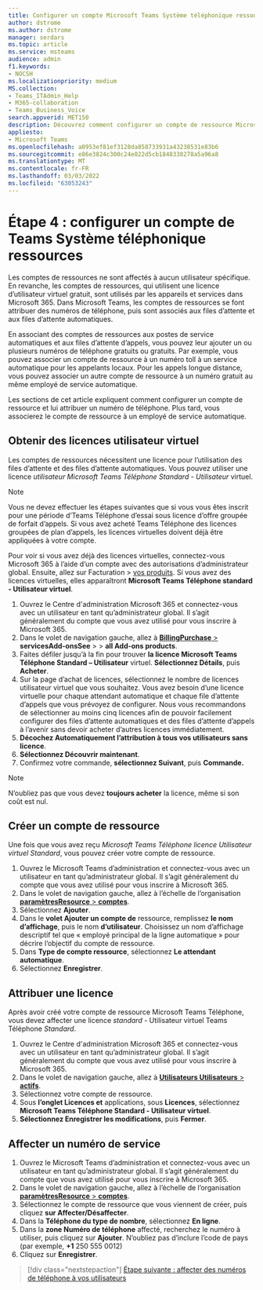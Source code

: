 ```yaml
---
title: Configurer un compte Microsoft Teams Système téléphonique ressource client
author: dstrome
ms.author: dstrome
manager: serdars
ms.topic: article
ms.service: msteams
audience: admin
f1.keywords:
- NOCSH
ms.localizationpriority: medium
MS.collection:
- Teams_ITAdmin_Help
- M365-collaboration
- Teams_Business_Voice
search.appverid: MET150
description: Découvrez comment configurer un compte de ressource Microsoft Teams Système téléphonique à utiliser avec les attendants automatiques.
appliesto:
- Microsoft Teams
ms.openlocfilehash: a0953ef81ef3128da858733931a43238531e83b6
ms.sourcegitcommit: e86e3824c300c24e022d5cb1848338278a5a96a8
ms.translationtype: MT
ms.contentlocale: fr-FR
ms.lasthandoff: 03/03/2022
ms.locfileid: "63053243"
---
```

# <a name="step-4-set-up-a-teams-phone-system-resource-account"></a>Étape 4 : configurer un compte de Teams Système téléphonique ressources

Les comptes de ressources ne sont affectés à aucun utilisateur spécifique. En revanche, les comptes de ressources, qui utilisent une licence d’utilisateur virtuel gratuit, sont utilisés par les appareils et services dans Microsoft 365. Dans Microsoft Teams, les comptes de ressources se font attribuer des numéros de téléphone, puis sont associés aux files d’attente et aux files d’attente automatiques.

En associant des comptes de ressources aux postes de service automatiques et aux files d’attente d’appels, vous pouvez leur ajouter un ou plusieurs numéros de téléphone gratuits ou gratuits. Par exemple, vous pouvez associer un compte de ressource à un numéro toll à un service automatique pour les appelants locaux. Pour les appels longue distance, vous pouvez associer un autre compte de ressource à un numéro gratuit au même employé de service automatique.

Les sections de cet article expliquent comment configurer un compte de ressource et lui attribuer un numéro de téléphone. Plus tard, vous associerez le compte de ressource à un employé de service automatique.

## <a name="obtain-virtual-user-licenses"></a>Obtenir des licences utilisateur virtuel

Les comptes de ressources nécessitent une licence pour l’utilisation des files d’attente et des files d’attente automatiques. Vous pouvez utiliser une licence *utilisateur Microsoft Teams Téléphone Standard - Utilisateur* virtuel.

> [!NOTE]
> Vous ne devez effectuer les étapes suivantes que si vous vous êtes inscrit pour une période d’Teams Téléphone d’essai sous licence d’offre groupée de forfait d’appels. Si vous avez acheté Teams Téléphone des licences groupées de plan d’appels, les licences virtuelles doivent déjà être appliquées à votre compte.
>
> Pour voir si vous avez déjà des licences virtuelles, connectez-vous Microsoft 365 à l’aide d’un compte avec des autorisations d’administrateur global. Ensuite, allez sur Facturation > [vos produits](https://admin.microsoft.com/Adminportal/Home#/subscriptions). Si vous avez des licences virtuelles, elles apparaîtront **Microsoft Teams Téléphone standard - Utilisateur virtuel**.

1. Ouvrez le Centre d'administration Microsoft 365 et connectez-vous avec un utilisateur en tant qu’administrateur global. Il s’agit généralement du compte que vous avez utilisé pour vous inscrire à Microsoft 365.
2. Dans le volet de navigation gauche, allez à <a href="https://admin.microsoft.com/Adminportal/Home#/catalog" target="_blank">**BillingPurchase** > </a> **servicesAdd-onsSee** >  >  **all Add-ons products**.
3. Faites défiler jusqu’à la fin pour trouver **la licence Microsoft Teams Téléphone Standard – Utilisateur** virtuel. **Sélectionnez Détails**, puis **Acheter**.
4. Sur la page d’achat de licences, sélectionnez le nombre de licences utilisateur virtuel que vous souhaitez. Vous avez besoin d’une licence virtuelle pour chaque attendant automatique et chaque file d’attente d’appels que vous prévoyez de configurer. Nous vous recommandons de sélectionner au moins cinq licences afin de pouvoir facilement configurer des files d’attente automatiques et des files d’attente d’appels à l’avenir sans devoir acheter d’autres licences immédiatement.
5. **Décochez Automatiquement l’attribution à tous vos utilisateurs sans licence**.
6. **Sélectionnez Découvrir maintenant**.
7. Confirmez votre commande, **sélectionnez Suivant**, puis **Commande.**

> [!NOTE]
> N’oubliez pas que vous devez  **toujours acheter** la licence, même si son coût est nul.

## <a name="create-a-resource-account"></a>Créer un compte de ressource

Une fois que vous avez reçu *Microsoft Teams Téléphone licence Utilisateur virtuel Standard*, vous pouvez créer votre compte de ressource.

1. Ouvrez le Microsoft Teams d’administration et connectez-vous avec un utilisateur en tant qu’administrateur global. Il s’agit généralement du compte que vous avez utilisé pour vous inscrire à Microsoft 365.
2. Dans le volet de navigation gauche, allez à l’échelle de l’organisation <a href="https://admin.teams.microsoft.com/company-wide-settings/resource-accounts" target="_blank">**paramètresResource** >  **comptes**</a>.
3. Sélectionnez **Ajouter**.
4. Dans le **volet Ajouter un compte de** ressource, remplissez **le nom d’affichage**, puis le nom **d’utilisateur**. Choisissez un nom d’affichage descriptif tel que « employé principal de la ligne automatique » pour décrire l’objectif du compte de ressource.
5. Dans **Type de compte ressource**, sélectionnez **Le attendant automatique**.
6. Sélectionnez **Enregistrer**.

## <a name="assign-a-license"></a>Attribuer une licence

Après avoir créé votre compte de ressource Microsoft Teams Téléphone, vous devez affecter une licence *standard -* Utilisateur virtuel Teams Téléphone *Standard*.

1. Ouvrez le Centre d'administration Microsoft 365 et connectez-vous avec un utilisateur en tant qu’administrateur global. Il s’agit généralement du compte que vous avez utilisé pour vous inscrire à Microsoft 365.
1. Dans le volet de navigation gauche, allez à <a href="https://admin.microsoft.com/Adminportal/Home#/users" target="_blank">**Utilisateurs Utilisateurs** >  **actifs**</a>.
1. Sélectionnez votre compte de ressource.
1. Sous **l’onglet Licences et** applications, sous **Licences**, sélectionnez **Microsoft Teams Téléphone Standard - Utilisateur virtuel**.
1. **Sélectionnez Enregistrer les modifications**, puis **Fermer**.

## <a name="assign-a-service-number"></a>Affecter un numéro de service

1. Ouvrez le Microsoft Teams d’administration et connectez-vous avec un utilisateur en tant qu’administrateur global. Il s’agit généralement du compte que vous avez utilisé pour vous inscrire à Microsoft 365.
1. Dans le volet de navigation gauche, allez à l’échelle de l’organisation <a href="https://admin.teams.microsoft.com/company-wide-settings/resource-accounts" target="_blank">**paramètresResource** >  **comptes**</a>.
1. Sélectionnez le compte de ressource que vous viennent de créer, puis cliquez **sur Affecter/Désaffecter**.
1. Dans la **Téléphone du type de nombre**, sélectionnez **En ligne**.
1. Dans la **zone Numéro de téléphone** affecté, recherchez le numéro à utiliser, puis cliquez sur **Ajouter**. N’oubliez pas d’inclure l’code de pays (par exemple, **+1** 250 555 0012)
1. Cliquez sur **Enregistrer**.

> [!div class="nextstepaction"]
> [Étape suivante : affecter des numéros de téléphone à vos utilisateurs](set-up-assign-numbers.md)
